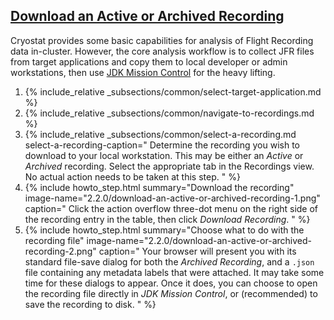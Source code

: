 ## [Download an Active or Archived Recording](#download-an-active-or-archived-recording)
Cryostat provides some basic capabilities for analysis of Flight Recording data
in-cluster. However, the core analysis workflow is to collect JFR files from
target applications and copy them to local developer or admin workstations, then
use [JDK Mission Control](https://github.com/openjdk/jmc) for the heavy lifting.

<ol>
  <li>
    {% include_relative _subsections/common/select-target-application.md %}
  </li>
  <li>
    {% include_relative _subsections/common/navigate-to-recordings.md %}
  </li>
  <li>
    {% include_relative _subsections/common/select-a-recording.md
        select-a-recording-caption="
        Determine the recording you wish to download to your local workstation.
        This may be either an <i>Active</i> or <i>Archived</i> recording.
        Select the appropriate tab in the Recordings view. No actual action
        needs to be taken at this step.
      "
    %}
  </li>
  <li>
    {% include howto_step.html
      summary="Download the recording"
      image-name="2.2.0/download-an-active-or-archived-recording-1.png"
      caption="
        Click the action overflow three-dot menu on the right side of the
        recording entry in the table, then click <i>Download Recording</i>.
      "
    %}
  </li>
  <li>
    {% include howto_step.html
      summary="Choose what to do with the recording file"
      image-name="2.2.0/download-an-active-or-archived-recording-2.png"
      caption="
        Your browser will present you with its standard file-save dialog for both 
        the <i>Archived Recording</i>, and a <code>.json</code> file containing any
        metadata labels that were attached. It may take some time for these dialogs 
        to appear. Once it does, you can choose to open the recording file directly 
        in <i>JDK Mission Control</i>, or (recommended) to save the recording to disk.
      "
    %}
  </li>
</ol>
